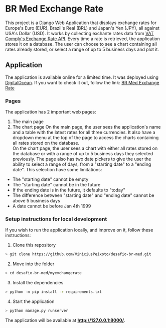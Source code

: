 # BR Med Exchange Rate
This project is a Django Web Application that displays exchange rates for Europe's Euro (EUR), Brazil's Real (BRL) and Japan's Yen (JPY), all against USA's Dollar (USD). It works by collecting exchante rates data from [VAT Comply's Exchange Rate API](https://www.vatcomply.com/documentation#rates). Every time a rate is retrieved, the application stores it on a database. The user can choose to see a chart containing all rates already stored, or select a range of up to 5 business days and plot it.

## Application
The application is available online for a limited time. It was deployed using [DigitalOcean](https://www.digitalocean.com).
If you want to check it out, follow the link:
[BR Med Exchange Rate](https://br-med-exchangerate-nmmkz.ondigitalocean.app/)

### Pages
The application has 2 important web pages:
1. The main page
2. The chart page
On the main page, the user sees the application's name and a table with the latest rates for all three currencies. It also have a dropdown menu at the top of the page to access the charts containing all rates stored on the database.  
On the chart page, the user sees a chart with either all rates stored on the database or with a range of up to 5 business days they selected previously. The page also has two date pickers to give the user the ability to select a range of days, from a "starting date" to a "ending date". This selection have some limitations:
- The "starting date" cannot be empty
- The "starting date" cannot be in the future
- If the ending date is in the future, it defaults to "today"
- The difference between "starting date" and "ending date" cannot be above 5 business days
- A date cannot be before Jan 4th 1999

### Setup instructions for local development
If you wish to run the application locally, and improve on it, follow these instructions:
1. Clone this repository
```bash
> git clone https://github.com/ViniciusPeixoto/desafio-br-med.git
```
2. Move into the folder
```bash
> cd desafio-br-med/myexchangerate
```
3. Install the dependencies
```bash
> python -m pip install -r requirements.txt
```
4. Start the application
```bash
> python manage.py runserver
```

The application will be available at **http://127.0.0.1:8000/**.